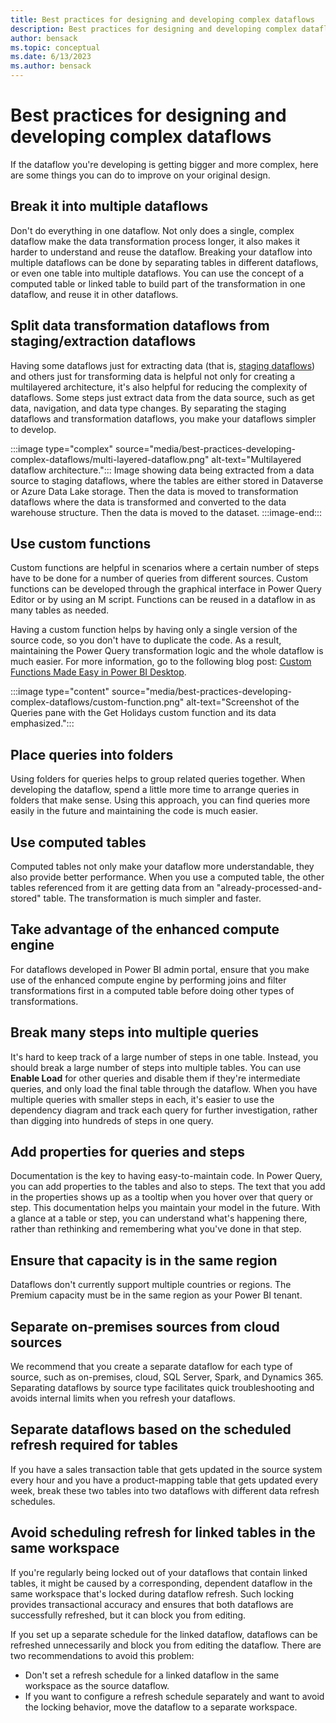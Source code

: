 ```yaml
---
title: Best practices for designing and developing complex dataflows
description: Best practices for designing and developing complex dataflows
author: bensack
ms.topic: conceptual
ms.date: 6/13/2023
ms.author: bensack
---
```


# Best practices for designing and developing complex dataflows

If the dataflow you're developing is getting bigger and more complex, here are some things you can do to improve on your original design.

## Break it into multiple dataflows

Don't do everything in one dataflow. Not only does a single, complex dataflow make the data transformation process longer, it also makes it harder to understand and reuse the dataflow. Breaking your dataflow into multiple dataflows can be done by separating tables in different dataflows, or even one table into multiple dataflows. You can use the concept of a computed table or linked table to build part of the transformation in one dataflow, and reuse it in other dataflows.

## Split data transformation dataflows from staging/extraction dataflows

Having some dataflows just for extracting data (that is, [staging dataflows](best-practices-for-dimensional-model-using-dataflows.md#staging-dataflows)) and others just for transforming data is helpful not only for creating a multilayered architecture, it's also helpful for reducing the complexity of dataflows. Some steps just extract data from the data source, such as get data, navigation, and data type changes. By separating the staging dataflows and transformation dataflows, you make your dataflows simpler to develop.

:::image type="complex" source="media/best-practices-developing-complex-dataflows/multi-layered-dataflow.png" alt-text="Multilayered dataflow architecture.":::
   Image showing data being extracted from a data source to staging dataflows, where the tables are either stored in Dataverse or Azure Data Lake storage. Then the data is moved to transformation dataflows where the data is transformed and converted to the data warehouse structure. Then the data is moved to the dataset.
:::image-end:::

## Use custom functions

Custom functions are helpful in scenarios where a certain number of steps have to be done for a number of queries from different sources. Custom functions can be developed through the graphical interface in Power Query Editor or by using an M script. Functions can be reused in a dataflow in as many tables as needed.

Having a custom function helps by having only a single version of the source code, so you don't have to duplicate the code. As a result, maintaining the Power Query transformation logic and the whole dataflow is much easier. For more information, go to the following blog post: [Custom Functions Made Easy in Power BI Desktop](https://radacad.com/custom-functions-made-easy-in-power-bi-desktop#:~:text=It%20is%20easy%20to%20consume,the%20output%20column%20as%20Holidays.).

:::image type="content" source="media/best-practices-developing-complex-dataflows/custom-function.png" alt-text="Screenshot of the Queries pane with the Get Holidays custom function and its data emphasized.":::

## Place queries into folders

Using folders for queries helps to group related queries together. When developing the dataflow, spend a little more time to arrange queries in folders that make sense. Using this approach, you can find queries more easily in the future and maintaining the code is much easier.

## Use computed tables

Computed tables not only make your dataflow more understandable, they also provide better performance. When you use a computed table, the other tables referenced from it are getting data from an "already-processed-and-stored" table. The transformation is much simpler and faster.

## Take advantage of the enhanced compute engine

For dataflows developed in Power BI admin portal, ensure that you make use of the enhanced compute engine by performing joins and filter transformations first in a computed table before doing other types of transformations.

## Break many steps into multiple queries

It's hard to keep track of a large number of steps in one table. Instead, you should break a large number of steps into multiple tables. You can use **Enable Load** for other queries and disable them if they're intermediate queries, and only load the final table through the dataflow. When you have multiple queries with smaller steps in each, it's easier to use the dependency diagram and track each query for further investigation, rather than digging into hundreds of steps in one query.

## Add properties for queries and steps

Documentation is the key to having easy-to-maintain code. In Power Query, you can add properties to the tables and also to steps. The text that you add in the properties shows up as a tooltip when you hover over that query or step. This documentation helps you maintain your model in the future. With a glance at a table or step, you can understand what's happening there, rather than rethinking and remembering what you've done in that step.

## Ensure that capacity is in the same region

Dataflows don't currently support multiple countries or regions. The Premium capacity must be in the same region as your Power BI tenant.

## Separate on-premises sources from cloud sources

We recommend that you create a separate dataflow for each type of source, such as on-premises, cloud, SQL Server, Spark, and Dynamics 365. Separating dataflows by source type facilitates quick troubleshooting and avoids internal limits when you refresh your dataflows.

## Separate dataflows based on the scheduled refresh required for tables

If you have a sales transaction table that gets updated in the source system every hour and you have a product-mapping table that gets updated every week, break these two tables into two dataflows with different data refresh schedules.

## Avoid scheduling refresh for linked tables in the same workspace

If you're regularly being locked out of your dataflows that contain linked tables, it might be caused by a corresponding, dependent dataflow in the same workspace that's locked during dataflow refresh. Such locking provides transactional accuracy and ensures that both dataflows are successfully refreshed, but it can block you from editing.

If you set up a separate schedule for the linked dataflow, dataflows can be refreshed unnecessarily and block you from editing the dataflow. There are two recommendations to avoid this problem:

- Don't set a refresh schedule for a linked dataflow in the same workspace as the source dataflow.
- If you want to configure a refresh schedule separately and want to avoid the locking behavior, move the dataflow to a separate workspace.
